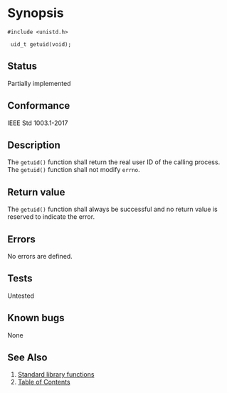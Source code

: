 # Synopsis 
`#include <unistd.h>`</br>

` uid_t getuid(void);`</br>

## Status
Partially implemented
## Conformance
IEEE Std 1003.1-2017
## Description


The `getuid()` function shall return the real user ID of the calling process. The `getuid()` function shall not modify `errno`.


## Return value


The `getuid()` function shall always be successful and no return value is reserved to indicate the error.


## Errors


No errors are defined.


## Tests

Untested

## Known bugs

None

## See Also 
1. [Standard library functions](../README.md)
2. [Table of Contents](../../../README.md)
